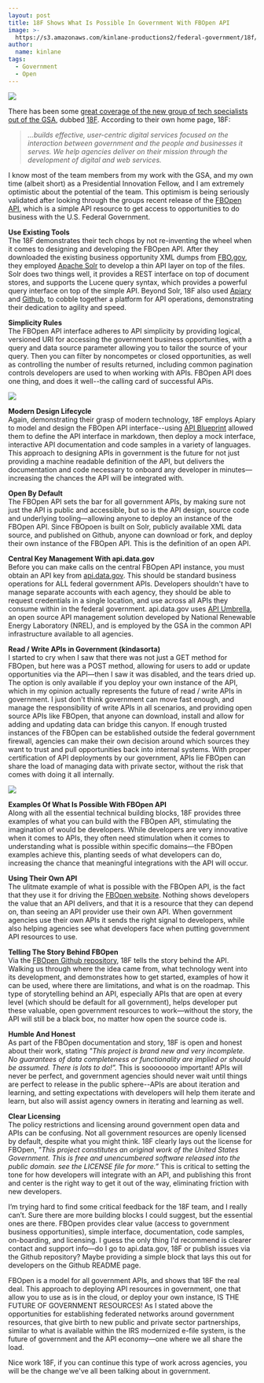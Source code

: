 ```yaml
---
layout: post
title: 18F Shows What Is Possible In Government With FBOpen API
image: >-
  https://s3.amazonaws.com/kinlane-productions2/federal-government/18f/18F_logo.png
author:
  name: kinlane
tags:
  - Government
  - Open
---
```

[![](https://s3.amazonaws.com/kinlane-productions2/federal-government/18f/18F_logo.png)](https://18f.gsa.gov/)

There has been some [great coverage of the new group of tech specialists out of the GSA](http://e-pluribusunum.com/2014/03/12/at-18f-in-gsa-u-s-seeks-to-tap-the-success-of-the-u-k-s-government-digital-services/), dubbed [18F](https://18f.gsa.gov/). According to their own home page, 18F:

> _...builds effective, user-centric digital services focused on the interaction between government and the people and businesses it serves. We help agencies deliver on their mission through the development of digital and web services._

I know most of the team members from my work with the GSA, and my own time (albeit short) as a Presidential Innovation Fellow, and I am extremely optimistic about the potential of the team. This optimism is being seriously validated after looking through the groups recent release of the [FBOpen API](http://docs.fbopen.apiary.io/), which is a simple API resource to get access to opportunities to do business with the U.S. Federal Government.

**Use Existing Tools**  
The 18F demonstrates their tech chops by not re-inventing the wheel when it comes to designing and developing the FBOpen API. After they downloaded the existing business opportunity XML dumps from [FBO.gov](http://fbo.gov), they employed [Apache Solr](https://lucene.apache.org/solr/) to develop a thin API layer on top of the files. Solr does two things well, it provides a REST interface on top of document stores, and supports the Lucene query syntax, which provides a powerful query interface on top of the simple API. Beyond Solr, 18F also used [Apiary](http://apiary.io) and [Github](http://github.com), to cobble together a platform for API operations, demonstrating their dedication to agility and speed.

**Simplicity Rules**  
The FBOpen API interface adheres to API simplicity by providing logical, versioned URI for accessing the government business opportunities, with a query and data source parameter allowing you to tailor the source of your query. Then you can filter by noncompetes or closed opportunities, as well as controlling the number of results returned, including common pagination controls developers are used to when working with APIs. FBOpen API does one thing, and does it well--the calling card of successful APis.

[![](https://s3.amazonaws.com/kinlane-productions2/federal-government/fbopen/fbopen-pilot-logo.png)](https://fbopen.gsa.gov/)

**Modern Design Lifecycle**  
Again, demonstrating their grasp of modern technology, 18F employs Apiary to model and design the FBOpen API interface--using [API Blueprint](http://apiblueprint.org/) allowed them to define the API interface in markdown, then deploy a mock interface, interactive API documentation and code samples in a variety of languages. This approach to designing APIs in government is the future for not just providing a machine readable definition of the API, but delivers the documentation and code necessary to onboard any developer in minutes—increasing the chances the API will be integrated with.

**Open By Default**  
The FBOpen API sets the bar for all government APIs, by making sure not just the API is public and accessible, but so is the API design, source code and underlying tooling—allowing anyone to deploy an instance of the FBOpen API. Since FBOpoen is built on Solr, publicly available XML data source, and published on Github, anyone can download or fork, and deploy their own instance of the FBOpen API. This is the definition of an open API.

**Central Key Management With api.data.gov**  
Before you can make calls on the central FBOpen API instance, you must obtain an API key from [api.data.gov](https://api.data.gov/). This should be standard business operations for ALL federal government APIs. Developers shouldn't have to manage separate accounts with each agency, they should be able to request credentials in a single location, and use across all APIs they consume within in the federal government. api.data.gov uses [API Umbrella](https://github.com/NREL/api-umbrella), an open source API management solution developed by National Renewable Energy Laboratory (NREL), and is employed by the GSA in the common API infrastructure available to all agencies.

**Read / Write APIs in Government (kindasorta)**  
I started to cry when I saw that there was not just a GET method for FBOpen, but here was a POST method, allowing for users to add or update opportunities via the API—then I saw it was disabled, and the tears dried up. The option is only available if you deploy your own instance of the API, which in my opinion actually represents the future of read / write APIs in government. I just don't think government can move fast enough, and manage the responsibility of write APIs in all scenarios, and providing open source APIs like FBOpen, that anyone can download, install and allow for adding and updating data can bridge this canyon. If enough trusted instances of the FBOpen can be established outside the federal government firewall, agencies can make their own decision around which sources they want to trust and pull opportunities back into internal systems. With proper certification of API deployments by our government, APIs lie FBOpen can share the load of managing data with private sector, without the risk that comes with doing it all internally.

[![](https://s3.amazonaws.com/kinlane-productions2/federal-government/gsa/gsa-logo.jpeg)](http://gsa.gov/)

**Examples Of What Is Possible With FBOpen API**  
Along with all the essential technical building blocks, 18F provides three examples of what you can build with the FBOpen API, stimulating the imagination of would be developers. While developers are very innovative when it comes to APIs, they often need stimulation when it comes to understanding what is possible within specific domains—the FBOpen examples achieve this, planting seeds of what developers can do, increasing the chance that meaningful integrations with the API will occur.

**Using Their Own API**  
The ulitmate example of what is possible with the FBOpen API, is the fact that they use it for driving the [FBOpen website](https://fbopen.gsa.gov/). Nothing shows developers the value that an API delivers, and that it is a resource that they can depend on, than seeing an API provider use their own API. When government agencies use their own APIs it sends the right signal to developers, while also helping agencies see what developers face when putting government API resources to use.

**Telling The Story Behind FBOpen**  
Via the [FBOpen Github repository](https://github.com/18f/fbopen), 18F tells the story behind the API. Walking us through where the idea came from, what technology went into its development, and demonstrates how to get started, examples of how it can be used, where there are limitations, and what is on the roadmap. This type of storytelling behind an API, especially APIs that are open at every level (which should be default for all government), helps developer put these valuable, open government resources to work—without the story, the API will still be a black box, no matter how open the source code is.

**Humble And Honest**  
As part of the FBOpen documentation and story, 18F is open and honest about their work, stating _"This project is brand new and very incomplete. No guarantees of data completeness or functionality are implied or should be assumed. There is lots to do!”._ This is soooooooo important! APIs will never be perfect, and government agencies should never wait until things are perfect to release in the public sphere--APIs are about iteration and learning, and setting expectations with developers will help them iterate and learn, but also will assist agency owners in iterating and learning as well.

**Clear Licensing**  
The policy restrictions and licensing around government open data and APIs can be confusing. Not all government resources are openly licensed by default, despite what you might think. 18F clearly lays out the license for FBOpen, _"This project constitutes an original work of the United States Government. This is free and unencumbered software released into the public domain. see the LICENSE file for more.”_ This is critical to setting the tone for how developers will integrate with an API, and publishing this front and center is the right way to get it out of the way, eliminating friction with new developers.

I’m trying hard to find some critical feedback for the 18F team, and I really can’t. Sure there are more building blocks I could suggest, but the essential ones are there. FBOpen provides clear value (access to government business opportunities), simple interface, documentation, code samples, on-boarding, and licensing. I guess the only thing I'd recommend is clearer contact and support info—do I go to api.data.gov, 18F or publish issues via the Github repository? Maybe providing a simple block that lays this out for developers on the Github README page.

FBOpen is a model for all government APIs, and shows that 18F the real deal. This approach to deploying API resources in government, one that allow you to use as is in the cloud, or deploy your own instance, IS THE FUTURE OF GOVERNMENT RESOURCES! As I stated above the opportunities for establishing federated networks around government resources, that give birth to new public and private sector partnerships, similar to what is available within the IRS modernized e-file system, is the future of government and the API economy—one where we all share the load.

Nice work 18F, if you can continue this type of work across agencies, you will be the change we've all been talking about in government.